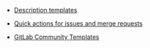 + [Description templates ](https://docs.gitlab.com/ee/user/project/description_templates.html)

+ [Quick actions for issues and merge requests](https://docs.gitlab.com/ee/user/project/quick_actions.html#quick-actions-for-issues-and-merge-requests)

+ [GitLab Community Templates](https://gitlab.com/gitlab-org/gitlab-ce/tree/master/.gitlab)